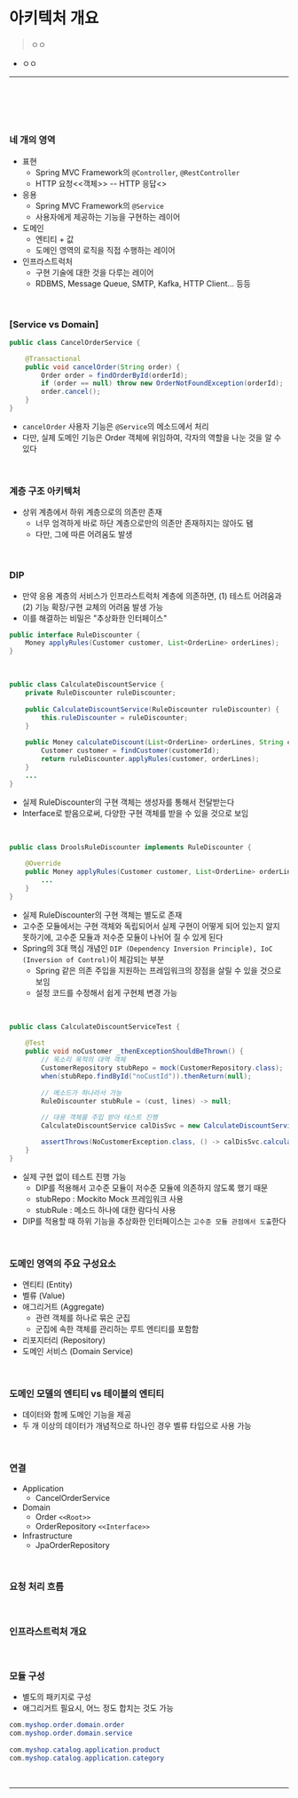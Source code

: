 # 아키텍처 개요
> ㅇㅇ
* ㅇㅇ

<hr>
<br>

## 
#### 

<br>

### 네 개의 영역
* 표현
  * Spring MVC Framework의 `@Controller`, `@RestController`
  * HTTP 요청<<객체>> -- HTTP 응답<<JSON>>
* 응용
  * Spring MVC Framework의 `@Service`
  * 사용자에게 제공하는 기능을 구현하는 레이어  
* 도메인
  * 엔티티 + 값
  * 도메인 영역의 로직을 직접 수행하는 레이어
* 인프라스트럭처
  * 구현 기술에 대한 것을 다루는 레이어
  * RDBMS, Message Queue, SMTP, Kafka, HTTP Client... 등등 

<br>
  
### [Service vs Domain]
```java
public class CancelOrderService {

    @Transactional
    public void cancelOrder(String order) {
        Order order = findOrderById(orderId);
        if (order == null) throw new OrderNotFoundException(orderId);
        order.cancel();
    }
}
```
* `cancelOrder` 사용자 기능은 `@Service`의 메소드에서 처리
* 다만, 실제 도메인 기능은 Order 객체에 위임하여, 각자의 역할을 나눈 것을 알 수 있다

<br>

### 계층 구조 아키텍처
* 상위 계층에서 하위 계층으로의 의존만 존재
  * 너무 엄격하게 바로 하단 계층으로만의 의존만 존재하지는 않아도 됌
  * 다만, 그에 따른 어려움도 발생

<br>

### DIP
* 만약 응용 계층의 서비스가 인프라스트럭처 계층에 의존하면, (1) 테스트 어려움과 (2) 기능 확장/구현 교체의 어려움 발생 가능
* 이를 해결하는 비밀은 "추상화한 인터페이스" 

```java
public interface RuleDiscounter {
    Money applyRules(Customer customer, List<OrderLine> orderLines);
}
```
 
<br>
 
```java
public class CalculateDiscountService {
    private RuleDiscounter ruleDiscounter;
 
    public CalculateDiscountService(RuleDiscounter ruleDiscounter) {
        this.ruleDiscounter = ruleDiscounter;
    }
 
    public Money calculateDiscount(List<OrderLine> orderLines, String customerId) {
        Customer customer = findCustomer(customerId);
        return ruleDiscounter.applyRules(customer, orderLines);
    }
    ... 
}
```
* 실제 RuleDiscounter의 구현 객체는 생성자를 통해서 전달받는다
* Interface로 받음으로써, 다양한 구현 객체를 받을 수 있을 것으로 보임
 
<br>
 
```java
public class DroolsRuleDiscounter implements RuleDiscounter {
    
    @Override
    public Money applyRules(Customer customer, List<OrderLine> orderLines) {
        ...
    }
}
```
* 실제 RuleDiscounter의 구현 객체는 별도로 존재
* 고수준 모듈에서는 구현 객체와 독립되어서 실제 구현이 어떻게 되어 있는지 알지 못하기에, 고수준 모듈과 저수준 모듈이 나뉘어 질 수 있게 된다
* Spring의 3대 핵심 개념인 `DIP (Dependency Inversion Principle), IoC (Inversion of Control)`이 체감되는 부분
  * Spring 같은 의존 주입을 지원하는 프레임워크의 장점을 살릴 수 있을 것으로 보임
  * 설정 코드를 수정해서 쉽게 구현체 변경 가능
 
<br>
 
```java
public class CalculateDiscountServiceTest {
    
    @Test
    public void noCustomer _thenExceptionShouldBeThrown() {
        // 목소리 목적의 대역 객체
        CustomerRepository stubRepo = mock(CustomerRepository.class);
        when(stubRepo.findById("noCustId")).thenReturn(null);
     
        // 메소드가 하나라서 가능
        RuleDiscounter stubRule = (cust, lines) -> null;
 
        // 대용 객체를 주입 받아 테스트 진행
        CalculateDiscountService calDisSvc = new CalculateDiscountService(subRepo, stubRule);

        assertThrows(NoCustomerException.class, () -> calDisSvc.calculateDiscount(someLines, "noCustId"));
    }
}
```

* 실제 구현 없이 테스트 진행 가능
  * DIP를 적용해서 고수준 모듈이 저수준 모듈에 의존하지 않도록 했기 때문
  * stubRepo : Mockito Mock 프레임워크 사용 
  * stubRule : 메소드 하나에 대한 람다식 사용
* DIP를 적용할 때 하위 기능을 추상화한 인터페이스는 `고수준 모듈 관점에서 도출`한다 

<br>

### 도메인 영역의 주요 구성요소
* 엔티티 (Entity)
* 벨류 (Value)
* 애그리거트 (Aggregate)
  * 관련 객체를 하나로 묶은 군집
  * 군집에 속한 객체를 관리하는 루트 엔티티를 포함함
* 리포지터리 (Repository)
* 도메인 서비스 (Domain Service)

<br>
 
### 도메인 모델의 엔티티 vs 테이블의 엔티티 
* 데이터와 함께 도메인 기능을 제공
* 두 개 이상의 데이터가 개념적으로 하나인 경우 벨류 타입으로 사용 가능
 
<br>

### 연결
* Application
  * CancelOrderService
* Domain
  * Order `<<Root>>`
  * OrderRepository `<<Interface>>`
* Infrastructure
  * JpaOrderRepository 
 
<br>
 
### 요청 처리 흐름

<br>

### 인프라스트럭처 개요

<br>

### 모듈 구성
* 별도의 패키지로 구성
* 애그리거트 필요시, 어느 정도 합치는 것도 가능
```java
com.myshop.order.domain.order
com.myshop.order.domain.service
 
com.myshop.catalog.application.product
com.myshop.catalog.application.category
```

<br>
<hr>
<br>
